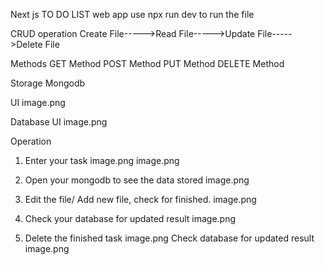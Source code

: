 Next js TO DO LIST web app
use npx run dev to run the file

CRUD operation
Create File----->Read File----->Update File----->Delete File

Methods
GET Method
POST Method
PUT Method
DELETE Method

Storage
Mongodb

UI
image.png

Database UI
image.png

Operation

1. Enter your task
   image.png
   image.png

2. Open your mongodb to see the data stored
   image.png

3. Edit the file/ Add new file, check for finished.
   image.png

4. Check your database for updated result
   image.png

5. Delete the finished task
   image.png
   Check database for updated result
   image.png
